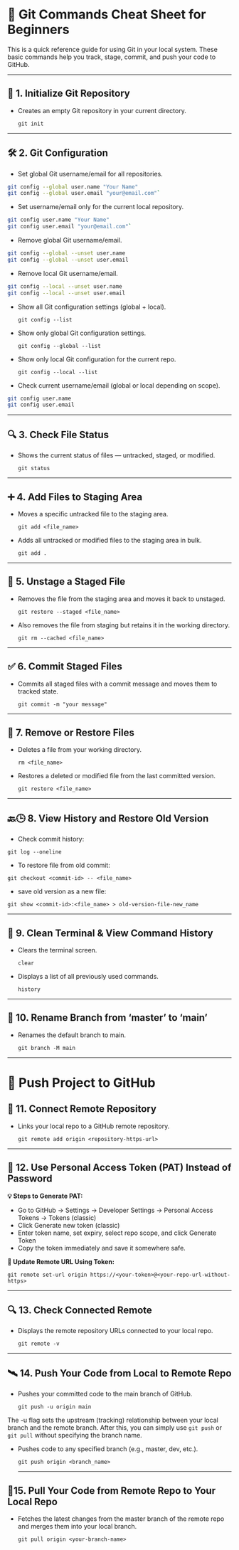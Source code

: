 # 🚀 Git Commands Cheat Sheet for Beginners

This is a quick reference guide for using Git in your local system. These basic commands help you track, stage, commit, and push your code to GitHub.

---

## 🧱 1. Initialize Git Repository
- Creates an empty Git repository in your current directory.

  `git init`

---

## 🛠️ 2. Git Configuration
- Set global Git username/email for all repositories.
```bash
git config --global user.name "Your Name"
git config --global user.email "your@email.com"`
```

- Set username/email only for the current local repository.
```bash
git config user.name "Your Name"
git config user.email "your@email.com"`
```

- Remove global Git username/email.
```bash
git config --global --unset user.name
git config --global --unset user.email
```

- Remove local Git username/email.
```bash
git config --local --unset user.name
git config --local --unset user.email
```

- Show all Git configuration settings (global + local).

  `git config --list`

- Show only global Git configuration settings.

  `git config --global --list`

- Show only local Git configuration for the current repo.

  `git config --local --list`

- Check current username/email (global or local depending on scope).
```bash
git config user.name
git config user.email
```

---

## 🔍 3. Check File Status
- Shows the current status of files — untracked, staged, or modified.

  `git status`

---

## ➕ 4. Add Files to Staging Area
- Moves a specific untracked file to the staging area.

  `git add <file_name>`

- Adds all untracked or modified files to the staging area in bulk.

  `git add .`

---

## 🔁 5. Unstage a Staged File
- Removes the file from the staging area and moves it back to unstaged.

  `git restore --staged <file_name>`

- Also removes the file from staging but retains it in the working directory.

  `git rm --cached <file_name>`

---

## ✅ 6. Commit Staged Files
- Commits all staged files with a commit message and moves them to tracked state.

  `git commit -m "your message"`

---

## 🧹 7. Remove or Restore Files
- Deletes a file from your working directory.

  `rm <file_name>`

- Restores a deleted or modified file from the last committed version.

  `git restore <file_name>`

---

## 🔙🕒 8. View History and Restore Old Version
- Check commit history:

`git log --oneline`

- To restore file from old commit:

`git checkout <commit-id> -- <file_name>`

- save old version as a new file:

`git show <commit-id>:<file_name> > old-version-file-new_name`

---

## 📜 9. Clean Terminal & View Command History
- Clears the terminal screen.

  `clear`

- Displays a list of all previously used commands.

  `history`

---

## 🌿 10. Rename Branch from ‘master’ to ‘main’
- Renames the default branch to main.

  `git branch -M main`

---

# 🚀 Push Project to GitHub

## 🔗 11. Connect Remote Repository
- Links your local repo to a GitHub remote repository.

  `git remote add origin <repository-https-url>`

---

## 🔑 12. Use Personal Access Token (PAT) Instead of Password

**💡 Steps to Generate PAT:**
- Go to GitHub → Settings → Developer Settings → Personal Access Tokens → Tokens (classic)
- Click Generate new token (classic)
- Enter token name, set expiry, select repo scope, and click Generate Token
- Copy the token immediately and save it somewhere safe.

**🔄 Update Remote URL Using Token:**

  `git remote set-url origin https://<your-token>@<your-repo-url-without-https>`

---

## 🔍 13. Check Connected Remote
- Displays the remote repository URLs connected to your local repo.

  `git remote -v`

---

## 🛰️ 14. Push Your Code from Local to Remote Repo
- Pushes your committed code to the main branch of GitHub.

  `git push -u origin main`

The -u flag sets the upstream (tracking) relationship between your local branch and the remote branch.
After this, you can simply use `git push` or `git pull` without specifying the branch name.

- Pushes code to any specified branch (e.g., master, dev, etc.).

  `git push origin <branch_name>`

  ---

## 🔄15. Pull Your Code from Remote Repo to Your Local Repo
- Fetches the latest changes from the master branch of the remote repo and merges them into your local branch.

  `git pull origin <your-branch-name>`
